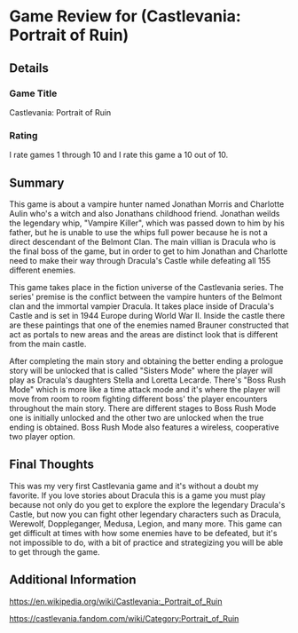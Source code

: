 # Game Review for (Castlevania: Portrait of Ruin)

## Details

### Game Title

Castlevania: Portrait of Ruin

### Rating

I rate games 1 through 10 and I rate this game a 10 out of 10.

## Summary

This game is about a vampire hunter named Jonathan Morris and Charlotte Aulin who's a witch and also Jonathans childhood friend.
Jonathan weilds the legendary whip, "Vampire Killer", which was passed down to him by his father, but he is unable to use the whips full
power because he is not a direct descendant of the Belmont Clan. The main villian is Dracula who is the final boss of the game, but in order to get to 
him Jonathan and Charlotte need to make their way through Dracula's Castle while defeating all 155 different enemies.

This game takes place in the fiction universe of the Castlevania series. The series' premise is the conflict between the vampire hunters of the Belmont clan 
and the immortal vampier Dracula. It takes place inside of Dracula's Castle and is set in 1944 Europe during World War II. Inside the castle there are these paintings
that one of the enemies named Brauner constructed that act as portals to new areas and the areas are distinct look that is different from the main castle.

After completing the main story and obtaining the better ending a prologue story will be unlocked that is called "Sisters Mode" where the player
will play as Dracula's daughters Stella and Loretta Lecarde. There's "Boss Rush Mode" which is more like a time attack mode and it's where the player will move from room to room
fighting different boss' the player encounters throughout the main story. There are different stages to Boss Rush Mode one is initially unlocked and the other two are unlocked when the 
true ending is obtained. Boss Rush Mode also features a wireless, cooperative two player option.


## Final Thoughts

This was my very first Castlevania game and it's without a doubt my favorite. If you love stories about Dracula this is a game you must play because not only do you get to explore 
the explore the legendary Dracula's Castle, but now you can fight other legendary characters such as Dracula, Werewolf, Doppleganger, Medusa, Legion, and many more. This game can get difficult at times
with how some enemies have to be defeated, but it's not impossible to do, with a bit of practice and strategizing you will be able to get through the game.

## Additional Information

https://en.wikipedia.org/wiki/Castlevania:_Portrait_of_Ruin

https://castlevania.fandom.com/wiki/Category:Portrait_of_Ruin
